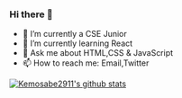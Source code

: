 ### Hi there 👋

- 🔭 I’m currently a CSE Junior 
- 🌱 I’m currently learning React
- 💬 Ask me about HTML,CSS & JavaScript
- 📫 How to reach me: Email,Twitter

[![Kemosabe2911's github stats](https://github-readme-stats.vercel.app/api?username=kemosabe2911&theme=algolia&show_icons=true)](https://github.com/kemosabe2911/github-readme-stats)

<!--
**Kemosabe2911/Kemosabe2911** is a ✨ _special_ ✨ repository because its `README.md` (this file) appears on your GitHub profile.

Here are some ideas to get you started:

- 🔭 I’m currently working on MPAC
- 🌱 I’m currently learning nodejs,express
- 👯 I’m looking to collaborate on ...
- 🤔 I’m looking for help with ...
- 💬 Ask me about HTML,CSS & JavaScript
- 📫 How to reach me: Email
- 😄 Pronouns: ...
- ⚡ Fun fact: ...
-->
